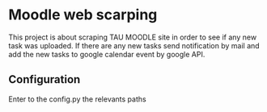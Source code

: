 # Moodle web scarping
This project is about scraping TAU MOODLE site in order to see if any new task was uploaded.
If there are any new tasks send notification by mail and add the new tasks to google calendar event by google API. 
## Configuration
Enter to the config.py the relevants paths 
